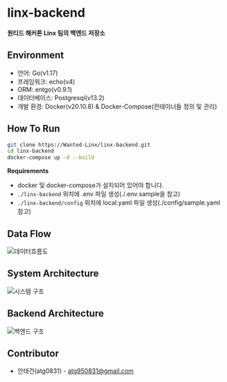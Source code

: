 # linx-backend
**원티드 해커톤 Linx 팀의 백엔드 저장소**

## Environment
- 언어: Go(v1.17)
- 프레임워크: echo(v4)
- ORM: entgo(v0.9.1)
- 데이터베이스: Postgresql(v13.2)
- 개발 환경: Docker(v20.10.8) & Docker-Compose(컨테이너들 정의 및 관리)

## How To Run
```bash
git clone https://Wanted-Linx/linx-backend.git
cd linx-backend
docker-compose up -d --build
```
**Requirements**
- docker 및 docker-compose가 설치되어 있어야 합니다.
- `./linx-backend` 위치에 .env 파일 생성(./.env.sample을 참고)
- `./linx-backend/config` 위치에 local.yaml 파일 생성(./config/sample.yaml 참고)


## Data Flow
![데이터흐름도](https://user-images.githubusercontent.com/44899448/143724741-2df12c1e-837c-4434-ad62-9e3ade6cde94.png)

## System Architecture
![시스템 구조](https://user-images.githubusercontent.com/44899448/143724768-5e97166e-5b5f-4d89-9504-d53b160a3eb4.png)

## Backend Architecture
![백엔드 구조](https://user-images.githubusercontent.com/44899448/143724781-43b0c726-45b0-45cf-9e79-55ab1d9be8e1.png)

## Contributor
- 안태건(atg0831) - atg950831@gmail.com

